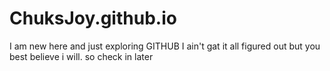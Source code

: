 # ChuksJoy.github.io

I am new here and just exploring GITHUB
I ain't gat it all figured out but you best believe i will.
so check in later
